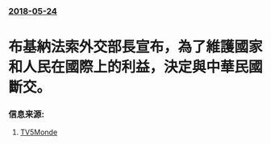 ### [2018-05-24](/news/2018/05/24/index.md)

##### 
# 布基納法索外交部長宣布，為了維護國家和人民在國際上的利益，決定與中華民國斷交。 




### 信息来源:

1. [TV5Monde](https://information.tv5monde.com/afrique/le-burkina-faso-rompt-ses-relations-diplomatiques-avec-taiwan-239209)
